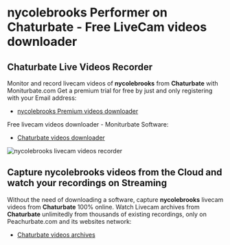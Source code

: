 # nycolebrooks Performer on Chaturbate - Free LiveCam videos downloader

## Chaturbate Live Videos Recorder

Monitor and record livecam videos of **nycolebrooks** from **Chaturbate** with Moniturbate.com
Get a premium trial for free by just and only registering with your Email address:
* [nycolebrooks Premium videos downloader](https://moniturbate.com/request-demo-licence-key.html)

Free livecam videos downloader - Moniturbate Software:
* [Chaturbate videos downloader](https://moniturbate.com/moniturbate-download-software.html)

![nycolebrooks livecam videos recorder](https://peachurnet.com/templates/moniturbate-software.png)


## Capture nycolebrooks videos from the Cloud and watch your recordings on Streaming

Without the need of downloading a software, capture **nycolebrooks** livecam videos from **Chaturbate** 100% online.
Watch Livecam archives from **Chaturbate** unlimitedly from thousands of existing recordings, only on Peachurbate.com and its websites network:
* [Chaturbate videos archives](https://peachurnet.com/)